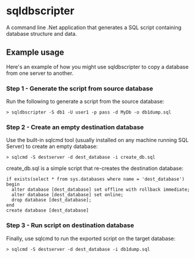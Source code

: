# sqldbscripter

A command line .Net application that generates a SQL script containing database structure and data.

## Example usage

Here's an example of how you might use sqldbscripter to copy a database from one server to another.

### Step 1 - Generate the script from source database

Run the following to generate a script from the source database:

`> sqldbscripter -S db1 -U user1 -p pass -d MyDb -o db1dump.sql`

### Step 2 - Create an empty destination database

Use the built-in sqlcmd tool (usually installed on any machine running SQL Server) to create an empty database:

`> sqlcmd -S destserver -d dest_database -i create_db.sql`

create_db.sql is a simple script that re-creates the destination database:
```
if exists(select * from sys.databases where name = 'dest_database') begin
  alter database [dest_database] set offline with rollback immediate;
  alter database [dest_database] set online;
  drop database [dest_database];
end
create database [dest_database]
```

### Step 3 - Run script on destination database

Finally, use sqlcmd to run the exported script on the target database:

`> sqlcmd -S destserver -d dest_database -i db1dump.sql`
